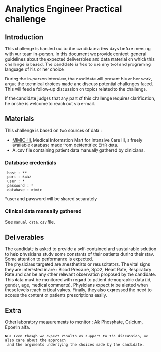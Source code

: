 # Analytics Engineer Practical challenge 

## Introduction
This challenge is handed out to the candidate a few days before meeting with our team in-person. 
In this document we provide context, general guidelines about the expected deliverables and data material on which this challenge is based. 
The candidate is free to use any tool and programing language of his or her choice. 

During the in-person interview, the candidate will present his or her work, argue the technical choices made
and discuss potential challenges faced. This will feed a follow-up discussion on topics related to the challenge.

If the candidate judges that any part of this challenge requires clarification, he or she is welcome to reach out via e-mail. 



## Materials 

This challenge is based on two sources of data : 
- [MIMIC-III](https://mimic.mit.edu/docs/iii/), Medical Information Mart for Intensive Care III, a freely available database made from deidentified EHR data. 
- A .csv file containing patient data manually gathered by clinicians.


### Database credentials 
``` 
 host : **
 port : 5432
 user : *
 password : * 
 database : mimic
 ```
*user and password will be shared separately. 

### Clinical data manually gathered
See ``manual_data.csv`` file. 


## Deliverables

The candidate is asked to provide a self-contained and sustainable solution to help physicians
study some constants of their patients during their stay. Some attention to performance is expected.    
The physicians targeted are anesthetists or resuscitators.
The vital signs they are interested in are : Blood Pressure, SpO2, Heart Rate, Respiratory Rate and can be any other relevant observation proposed by the candidate.
This data must be monitored with regard to patient demographic data (id, gender, age, medical comments). 
Physicians expect to be alerted when these levels reach critical values. 
Finally, they also expressed the need to access the content of patients prescriptions easily. 

## Extra
Other laboratory measurements to monitor : Alk Phosphate, Calcium, Epoetin alfa. 

```
NB: Even though we expect results as support to the discussion, we also care about the approach
 and the arguments underlying the choices made by the candidate.
```
